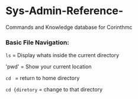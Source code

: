 # Sys-Admin-Reference-
Commands and Knowledge database for Corinthmc

### Basic File Navigation:
`ls` = Display whats inside the current directory 

'pwd' = Show your current location

`cd ` = return to home directory

`cd {diretory` = change to that directory


